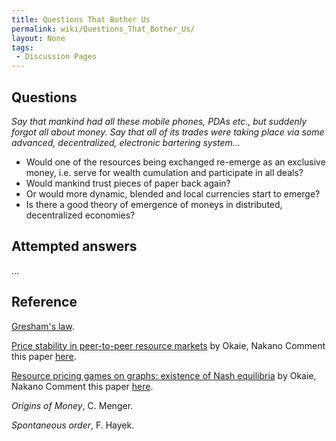 ```yaml
---
title: Questions That Bother Us
permalink: wiki/Questions_That_Bother_Us/
layout: None
tags:
 - Discussion Pages
---
```


Questions
---------

*Say that mankind had all these mobile phones, PDAs etc., but suddenly
forgot all about money. Say that all of its trades were taking place via
some advanced, decentralized, electronic bartering system...*

-   Would one of the resources being exchanged re-emerge as an exclusive
    money, i.e. serve for wealth cumulation and participate in all
    deals?
-   Would mankind trust pieces of paper back again?
-   Or would more dynamic, blended and local currencies start to emerge?
-   Is there a good theory of emergence of moneys in distributed,
    decentralized economies?

Attempted answers
-----------------

...

Reference
---------

[Gresham's law](/wiki/Gresham%27s_law "wikilink").

[Price stability in peer-to-peer resource
markets](http://ieeexplore.ieee.org/xpls/abs_all.jsp?arnumber=5662594)
by Okaie, Nakano Comment this paper
[here](/wiki/OkaieNakanoStability "wikilink").

[Resource pricing games on graphs: existence of Nash
equilibria](http://www.springerlink.com/content/213187v363028302/) by
Okaie, Nakano Comment this paper [here](/wiki/OkaieNakanoNash "wikilink").

*Origins of Money*, C. Menger.

*Spontaneous order*, F. Hayek.
